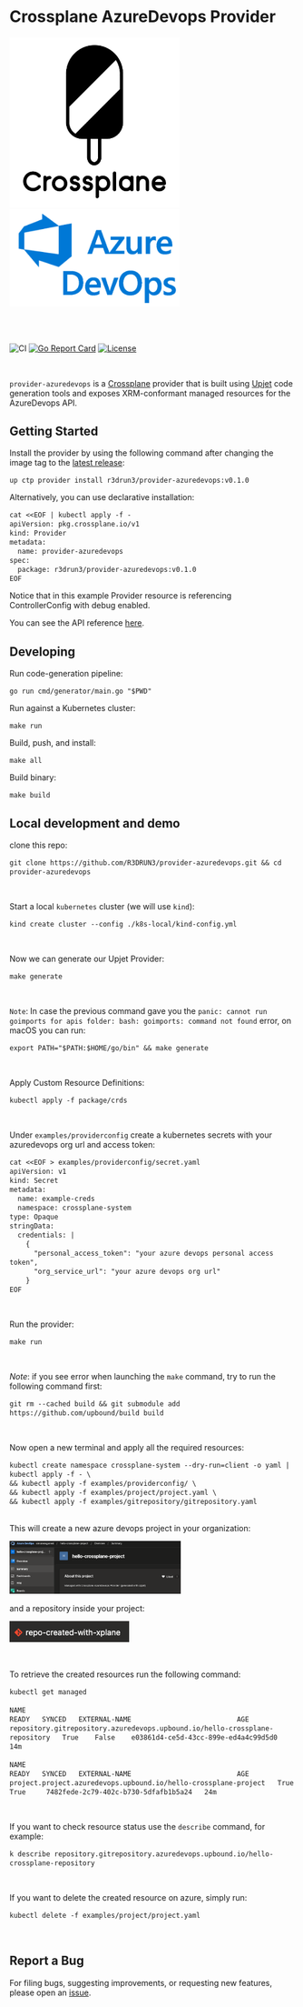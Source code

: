 # Crossplane AzureDevops Provider

<p float="left">
  <img src="images/crossplane.png" width="300" />
  <img src="images/azdevops.png" width="300" />
</p>


<br/>
<br/>


![CI](https://github.com/r3drun3/provider-azuredevops/actions/workflows/ci.yml/badge.svg)
[![Go Report Card](https://goreportcard.com/badge/github.com/r3drun3/provider-azuredevops)](https://goreportcard.com/report/github.com/r3drun3/provider-azuredevops)
[![License](https://img.shields.io/badge/License-Apache_2.0-blue.svg)](https://opensource.org/licenses/Apache-2.0)



<br/>

`provider-azuredevops` is a [Crossplane](https://crossplane.io/) provider that
is built using [Upjet](https://github.com/upbound/upjet) code
generation tools and exposes XRM-conformant managed resources for the
AzureDevops API.

## Getting Started

Install the provider by using the following command after changing the image tag
to the [latest release](https://marketplace.upbound.io/providers/r3drun3/provider-azuredevops):
```
up ctp provider install r3drun3/provider-azuredevops:v0.1.0
```

Alternatively, you can use declarative installation:
```
cat <<EOF | kubectl apply -f -
apiVersion: pkg.crossplane.io/v1
kind: Provider
metadata:
  name: provider-azuredevops
spec:
  package: r3drun3/provider-azuredevops:v0.1.0
EOF
```

Notice that in this example Provider resource is referencing ControllerConfig with debug enabled.

You can see the API reference [here](https://doc.crds.dev/github.com/r3drun3/provider-azuredevops).

## Developing

Run code-generation pipeline:
```console
go run cmd/generator/main.go "$PWD"
```

Run against a Kubernetes cluster:

```console
make run
```

Build, push, and install:

```console
make all
```

Build binary:

```console
make build
```

## Local development and demo
clone this repo:  
```console
git clone https://github.com/R3DRUN3/provider-azuredevops.git && cd provider-azuredevops
```

<br/>

Start a local `kubernetes` cluster (we will use `kind`):  
```console
kind create cluster --config ./k8s-local/kind-config.yml
```
<br/>

Now we can generate our Upjet Provider:  
```console
make generate
```
<br/>

`Note`: In case the previous command gave you the `panic: cannot run goimports for apis folder: bash: goimports: command not found` error, on macOS you can run:  
```console
export PATH="$PATH:$HOME/go/bin" && make generate
```
<br/>

Apply Custom Resource Definitions:  
```console
kubectl apply -f package/crds
```

<br/>

Under `examples/providerconfig` create a kubernetes secrets with your azuredevops org url and access token:  
```console
cat <<EOF > examples/providerconfig/secret.yaml
apiVersion: v1
kind: Secret
metadata:
  name: example-creds
  namespace: crossplane-system
type: Opaque
stringData:
  credentials: |
    {
      "personal_access_token": "your azure devops personal access token",
      "org_service_url": "your azure devops org url"
    }
EOF
```
<br/>

Run the provider:  
```console
make run
```
<br/>

*Note*: if you see error when launching the `make` command, try to run the following command first:  
```console
git rm --cached build && git submodule add https://github.com/upbound/build build
```
<br/>

Now open a new terminal and apply all the required resources:  
```console
kubectl create namespace crossplane-system --dry-run=client -o yaml | kubectl apply -f - \
&& kubectl apply -f examples/providerconfig/ \
&& kubectl apply -f examples/project/project.yaml \
&& kubectl apply -f examples/gitrepository/gitrepository.yaml
```

<br/>
This will create a new azure devops project in your organization:  
<div style="width: 60%; height: 60%">

  ![](images/az-devops-project.png)
</div>



and a repository inside your project:
<div style="width: 60%; height: 60%">

  ![](images/az-devops-repo.png)
</div>

<br/>

To retrieve the created resources run the following command:  
```console
kubectl get managed

NAME                                                                          READY   SYNCED   EXTERNAL-NAME                          AGE
repository.gitrepository.azuredevops.upbound.io/hello-crossplane-repository   True    False    e03861d4-ce5d-43cc-899e-ed4a4c99d5d0   14m

NAME                                                              READY   SYNCED   EXTERNAL-NAME                          AGE
project.project.azuredevops.upbound.io/hello-crossplane-project   True    True     7482fede-2c79-402c-b730-5dfafb1b5a24   24m
```

<br/>

If you want to check resource status use the `describe` command, for example:  
```console
k describe repository.gitrepository.azuredevops.upbound.io/hello-crossplane-repository 
```
<br/>

If you want to delete the created resource on azure, simply run:  
```console
kubectl delete -f examples/project/project.yaml
```

<br/>


## Report a Bug

For filing bugs, suggesting improvements, or requesting new features, please
open an [issue](https://github.com/r3drun3/provider-azuredevops/issues).
